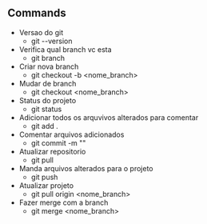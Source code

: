 ## Commands
- Versao do git
    - git --version
- Verifica qual branch vc esta
    - git branch
- Criar nova branch
    - git checkout -b <nome_branch>
- Mudar de branch
    - git checkout <nome_branch>
- Status do projeto
    - git status
- Adicionar todos os arquvivos alterados para comentar
    - git add .
- Comentar arquivos adicionados
    - git commit -m "<message>"
- Atualizar repositorio
    - git pull
- Manda arquivos alterados para o projeto
    - git push
- Atualizar projeto
    - git pull origin <nome_branch>
- Fazer merge com a branch
    - git merge <nome_branch>